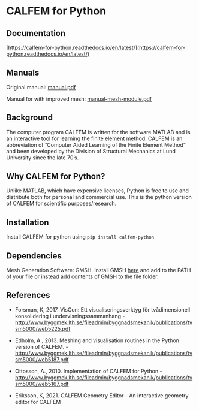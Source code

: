 # CALFEM for Python

## Documentation

[https://calfem-for-python.readthedocs.io/en/latest/](https://calfem-for-python.readthedocs.io/en/latest/)

## Manuals

Original manual: [manual.pdf](https://github.com/CALFEM/calfem-python/raw/master/manual.pdf)

Manual for with improved mesh: [manual-mesh-module.pdf](https://github.com/CALFEM/calfem-python/raw/master/manual-mesh-module.pdf)

## Background

The computer program CALFEM is written for the software MATLAB and is an interactive tool for learning the finite element method. CALFEM is an abbreviation
of ”Computer Aided Learning of the Finite Element Method” and been developed by the Division of Structural Mechanics at Lund University since the late 70’s.

## Why CALFEM for Python?

Unlike MATLAB, which have expensive licenses, Python is free to use and distribute both for personal and commercial use. This is the python version of CALFEM for scientific purposes/research.

## Installation

Install CALFEM for python using 
`pip install calfem-python`

## Dependencies

Mesh Generation Software: GMSH.
Install GMSH [here](http://gmsh.info/) and add to the PATH of your file or instead add contents of GMSH to the file folder.

## References

* Forsman, K, 2017. VisCon: Ett visualiseringsverktyg för tvådimensionell konsolidering i undervisningssammanhang - http://www.byggmek.lth.se/fileadmin/byggnadsmekanik/publications/tvsm5000/web5225.pdf 

* Edholm, A., 2013. Meshing and visualisation routines in the Python version of CALFEM.  - http://www.byggmek.lth.se/fileadmin/byggnadsmekanik/publications/tvsm5000/web5187.pdf 

* Ottosson, A., 2010. Implementation of CALFEM for Python - http://www.byggmek.lth.se/fileadmin/byggnadsmekanik/publications/tvsm5000/web5167.pdf 

* Eriksson, K, 2021. CALFEM Geometry Editor - An interactive geometry editor for CALFEM


